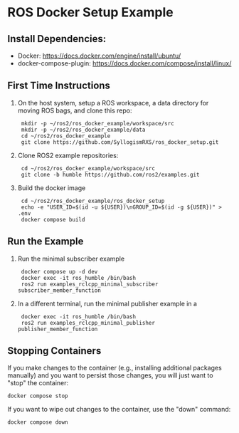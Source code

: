 # ROS Docker Setup Example

## Install Dependencies:

* Docker: https://docs.docker.com/engine/install/ubuntu/
* docker-compose-plugin: https://docs.docker.com/compose/install/linux/

## First Time Instructions

1. On the host system, setup a ROS workspace, a data directory for moving ROS
   bags, and clone this repo:

        mkdir -p ~/ros2/ros_docker_example/workspace/src
        mkdir -p ~/ros2/ros_docker_example/data
        cd ~/ros2/ros_docker_example
        git clone https://github.com/SyllogismRXS/ros_docker_setup.git

2. Clone ROS2 example repositories:

        cd ~/ros2/ros_docker_example/workspace/src
        git clone -b humble https://github.com/ros2/examples.git

3. Build the docker image

        cd ~/ros2/ros_docker_example/ros_docker_setup
        echo -e "USER_ID=$(id -u ${USER})\nGROUP_ID=$(id -g ${USER})" > .env
        docker compose build

## Run the Example
1. Run the minimal subscriber example

        docker compose up -d dev
        docker exec -it ros_humble /bin/bash
        ros2 run examples_rclcpp_minimal_subscriber subscriber_member_function

2. In a different terminal, run the minimal publisher example in a

        docker exec -it ros_humble /bin/bash
        ros2 run examples_rclcpp_minimal_publisher publisher_member_function

## Stopping Containers

If you make changes to the container (e.g., installing additional packages
manually) and you want to persist those changes, you will just want to "stop"
the container:

    docker compose stop

If you want to wipe out changes to the container, use the "down"
command:

    docker compose down

